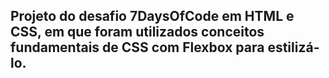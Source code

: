 ## Projeto do desafio 7DaysOfCode em HTML e CSS, em que foram utilizados conceitos fundamentais de CSS com Flexbox para estilizá-lo.